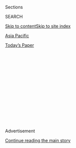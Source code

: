 <div id="app">

<div>

<div>

<div>

<div class="NYTAppHideMasthead css-1q2w90k e1suatyy0">

<div class="section css-ui9rw0 e1suatyy2">

<div class="css-eph4ug er09x8g0">

<div class="css-6n7j50">

</div>

<span class="css-1dv1kvn">Sections</span>

<div class="css-10488qs">

<span class="css-1dv1kvn">SEARCH</span>

</div>

[Skip to content](#site-content)[Skip to site index](#site-index)

</div>

<div id="masthead-section-label" class="css-1wr3we4 eaxe0e00">

[Asia
Pacific](https://www.nytimes.com/section/world/asia)

</div>

<div class="css-10698na e1huz5gh0">

</div>

</div>

<div id="masthead-bar-one" class="section hasLinks css-15hmgas e1csuq9d3">

<div class="css-uqyvli e1csuq9d0">

</div>

<div class="css-1uqjmks e1csuq9d1">

</div>

<div class="css-9e9ivx">

[](https://myaccount.nytimes.com/auth/login?response_type=cookie&client_id=vi)

</div>

<div class="css-1bvtpon e1csuq9d2">

[Today’s
Paper](https://www.nytimes.com/section/todayspaper)

</div>

</div>

</div>

</div>

<div data-aria-hidden="false">

<div id="site-content" data-role="main">

<div>

<div class="css-1aor85t" style="opacity:0.000000001;z-index:-1;visibility:hidden">

<div class="css-1hqnpie">

<div class="css-epjblv">

<span class="css-17xtcya">[Asia
Pacific](/section/world/asia)</span><span class="css-x15j1o">|</span><span class="css-fwqvlz">Uighur
Americans Speak Against China’s Internment Camps. Their Relatives
Disappear.</span>

</div>

<div class="css-k008qs">

<div class="css-1iwv8en">

<span class="css-18z7m18"></span>

<div>

</div>

</div>

<span class="css-1n6z4y">https://nyti.ms/2QY9f2E</span>

<div class="css-1705lsu">

<div class="css-4xjgmj">

<div class="css-4skfbu" data-role="toolbar" data-aria-label="Social Media Share buttons, Save button, and Comments Panel with current comment count" data-testid="share-tools">

  - 
  - 
  - 
  - 
    
    <div class="css-6n7j50">
    
    </div>

  - 

</div>

</div>

</div>

</div>

</div>

</div>

<div id="NYT_TOP_BANNER_REGION" class="css-13pd83m">

</div>

<div id="top-wrapper" class="css-1sy8kpn">

<div id="top-slug" class="css-l9onyx">

Advertisement

</div>

[Continue reading the main
story](#after-top)

<div class="ad top-wrapper" style="text-align:center;height:100%;display:block;min-height:250px">

<div id="top" class="place-ad" data-position="top" data-size-key="top">

</div>

</div>

<div id="after-top">

</div>

</div>

<div id="sponsor-wrapper" class="css-1hyfx7x">

<div id="sponsor-slug" class="css-19vbshk">

Supported by

</div>

[Continue reading the main
story](#after-sponsor)

<div id="sponsor" class="ad sponsor-wrapper" style="text-align:center;height:100%;display:block">

</div>

<div id="after-sponsor">

</div>

</div>

<div class="css-1vkm6nb ehdk2mb0">

# Uighur Americans Speak Against China’s Internment Camps. Their Relatives Disappear.

</div>

<div class="css-79elbk" data-testid="photoviewer-wrapper">

<div class="css-z3e15g" data-testid="photoviewer-wrapper-hidden">

</div>

<div class="css-1a48zt4 ehw59r15" data-testid="photoviewer-children">

![<span class="css-16f3y1r e13ogyst0" data-aria-hidden="true">Rushan
Abbas, a Uighur American whose family members have been detained in
China.</span><span class="css-cnj6d5 e1z0qqy90" itemprop="copyrightHolder"><span class="css-1ly73wi e1tej78p0">Credit...</span><span><span>Tom
Brenner for The New York
Times</span></span></span>](https://static01.nyt.com/images/2018/10/19/us/politics/19dc-china1-print/19dc-china1-articleLarge.jpg?quality=75&auto=webp&disable=upscale)

</div>

</div>

<div class="css-xt80pu e12qa4dv0">

<div class="css-18e8msd">

<div class="css-vp77d3 epjyd6m0">

<div class="css-1baulvz">

By [<span class="css-1baulvz last-byline" itemprop="name">Edward
Wong</span>](https://www.nytimes.com/by/edward-wong)

</div>

</div>

  - Oct. 18,
    2018

  - 
    
    <div class="css-4xjgmj">
    
    <div class="css-d8bdto" data-role="toolbar" data-aria-label="Social Media Share buttons, Save button, and Comments Panel with current comment count" data-testid="share-tools">
    
      - 
      - 
      - 
      - 
        
        <div class="css-6n7j50">
        
        </div>
    
      - 
    
    </div>
    
    </div>

</div>

<div class="css-tk9fsr">

[阅读简体中文版](https://cn.nytimes.com/usa/20181019/uighur-muslims-china-detainment/ "Read in Simplified Chinese")[閱讀繁體中文版](https://cn.nytimes.com/usa/20181019/uighur-muslims-china-detainment/zh-hant/ "Read in Traditional Chinese")

</div>

</div>

<div class="section meteredContent css-1r7ky0e" name="articleBody" itemprop="articleBody">

<div class="css-1fanzo5 StoryBodyCompanionColumn">

<div class="css-53u6y8">

ROSSLYN, Va. — Speaking last month at a Washington think tank, Rushan
Abbas relayed tales of suffering she had heard about China’s repression
of [ethnic Uighur
Muslims](https://www.nytimes.com/2009/07/12/weekinreview/12wong.html) —
including the detention of members of her husband’s family in a
[widespread system of mass internment
camps](https://jamestown.org/program/evidence-for-chinas-political-re-education-campaign-in-xinjiang/).

Within six days, Ms. Abbas’s ailing sister and 64-year-old aunt
disappeared from their homes in northwest China. No family members or
neighbors have heard from them in more than a month.

Ms. Abbas is an American citizen and Virginia resident; her sister has
two daughters, and both live in the United States. They all assume the
women are [being detained in the
camps](https://www.nytimes.com/2018/05/15/opinion/china-re-education-camps.html),
which Western analysts estimate hold up to one million people.

Ms. Abbas said they had fallen victim to [the
persecution](https://www.nytimes.com/2017/07/19/world/asia/dodging-chinese-police-in-kashgar-a-silk-road-oasis-town.html)
against which she had been campaigning — and because of her.

</div>

</div>

<div class="css-1fanzo5 StoryBodyCompanionColumn">

<div class="css-53u6y8">

“I’m exercising my rights under the U.S. Constitution as an American
citizen,” Ms. Abbas, a business consultant, said from her 12th-floor
office in Rosslyn, Va., overlooking the Key Bridge and Potomac River.
“They shouldn’t punish my family members for this.”

“I hope the Chinese ambassador here reads this,” she added, wiping away
tears. “I will not stop. I will be everywhere and speak on this at every
event from now on.”

Ms. Abbas, 50, is among a growing number of Uighur Americans who have
had family members detained by the Chinese police and placed in the
[anti-Islam camp
system](https://www.nytimes.com/2018/10/16/world/asia/china-muslim-camps-xinjiang-uighurs.html)
that is spread [across the northwest region of
Xinjiang](https://supchina.com/2018/08/22/xinjiang-explainer-chinas-reeducation-camps-for-a-million-muslims).
Chinese officials describe the internment as “transformation through
education” and [“vocational
education.”](https://www.nytimes.com/2018/10/16/world/asia/china-muslim-camps-xinjiang-uighurs.html)

The Washington area has the largest population of Uighurs in the United
States, so stories like that of Ms. Abbas are now common here. Chinese
officers aim to silence Uighurs abroad by detaining their family
members.

</div>

</div>

<div class="css-79elbk" data-testid="photoviewer-wrapper">

<div class="css-z3e15g" data-testid="photoviewer-wrapper-hidden">

</div>

<div class="css-1a48zt4 ehw59r15" data-testid="photoviewer-children">

![<span class="css-16f3y1r e13ogyst0" data-aria-hidden="true">A growing
number of Uighur Americans have had family members detained by Chinese
police and placed in the anti-Islam camp system spread across the
northwest region of
Xinjiang.</span><span class="css-cnj6d5 e1z0qqy90" itemprop="copyrightHolder"><span class="css-1ly73wi e1tej78p0">Credit...</span><span>Johannes
Eisele/Agence France-Presse — Getty
Images</span></span>](https://static01.nyt.com/images/2018/10/19/us/politics/19dc-china3-print/merlin_145476297_e71d5de4-078f-4f1f-b891-97231b201be2-articleLarge.jpg?quality=75&auto=webp&disable=upscale)

</div>

</div>

<div class="css-1fanzo5 StoryBodyCompanionColumn">

<div class="css-53u6y8">

But that tactic is backfiring. Although some Uighurs abroad are afraid
to speak out for fear that relatives in Xinjiang will be detained, Ms.
Abbas said, there are ones like her who are more willing to voice their
outrage.

</div>

</div>

<div class="css-1fanzo5 StoryBodyCompanionColumn">

<div class="css-53u6y8">

Those in Washington could sway United States policy toward China, at a
time when officials are debating a much tougher stand [on defending
Uighurs](http://www.chinafile.com/conversation/how-should-world-respond-intensifying-repression-xinjiang).
Some like Ms. Abbas have acquaintances at think tanks, including at the
conservative Hudson Institute, where she spoke on Sept. 5, and in
Congress and the White House. Ms. Abbas has also spoken to staff members
at the Congressional-Executive Commission on China, which is led by
Senator Marco Rubio, Republican of Florida, and Representative
Christopher H. Smith, Republican of New Jersey.

“Harassing the relatives of U.S. citizens is what Chairman Mao used to
call dropping a rock on your own feet,” said [Michael
Pillsbury](https://www.hudson.org/experts/724-michael-pillsbury),
director for Chinese strategy at the Hudson Institute, noting that
repression of Uighurs would also erode relations between China and
Muslim nations.

This month, a daughter of Ms. Abbas’s detained sister wrote to Mr. Rubio
about her mother’s plight. The daughter, an American citizen, lives in
Florida, Mr. Rubio’s home state. The other daughter, a legal permanent
resident, lives in Maryland. Their mother, Gulshan Abbas, 56, has severe
health problems.

Asked for comment about issues facing Uighur Americans, Mr. Rubio said,
“The long arm of the Chinese government’s domestic repression directly
impacts the broader Uighur diaspora community, including in the United
States.”

“This is unacceptable, and it takes tremendous courage for these
individuals to even come forward given the growing number of reports of
Chinese government harassment, intimidation and threats aimed at the
Chinese, Uighur and Tibetan diaspora communities living in the United
States,” Mr. Rubio added.

Mr. Rubio is pushing legislation to compel the United States to take
action on behalf of Uighurs. It says the F.B.I. and other government
agencies “should track and take steps to hold accountable” Chinese
officials who harass or threaten people from China who are American
citizens or living or studying here, including Uighurs.

</div>

</div>

<div class="css-1fanzo5 StoryBodyCompanionColumn">

<div class="css-53u6y8">

Separately, officials at the White House and the State and Treasury
Departments are discussing [imposing economic sanctions on Chinese
officials](https://www.nytimes.com/2018/09/10/world/asia/us-china-sanctions-muslim-camps.html),
under the Global Magnitsky Act, who are involved in repression of
Uighurs.

Secretary of State Mike Pompeo has spoken about the plight of the
Uighurs and the harassment of Uighur Americans. In April, the State
Department’s chief spokeswoman met with Gulchehra Hoja, a Uighur
American journalist for Radio Free Asia who said two dozen of her family
members had been detained in Xinjiang. Ms. Hoja [testified in
July](https://www.youtube.com/watch?v=8awQJ2Xnd1U) at the congressional
commission.

</div>

</div>

<div class="css-79elbk" data-testid="photoviewer-wrapper">

<div class="css-z3e15g" data-testid="photoviewer-wrapper-hidden">

</div>

<div class="css-1a48zt4 ehw59r15" data-testid="photoviewer-children">

<div class="css-1xdhyk6 erfvjey0">

<span class="css-1ly73wi e1tej78p0">Image</span>

<div class="css-zjzyr8">

<div data-testid="lazyimage-container" style="height:257.77777777777777px">

</div>

</div>

</div>

<span class="css-16f3y1r e13ogyst0" data-aria-hidden="true">Ms. Abbas
showed a photo of her family members, including her sister, second from
right, who recently went
missing.</span><span class="css-cnj6d5 e1z0qqy90" itemprop="copyrightHolder"><span class="css-1ly73wi e1tej78p0">Credit...</span><span>Tom
Brenner for The New York Times</span></span>

</div>

</div>

<div class="css-1fanzo5 StoryBodyCompanionColumn">

<div class="css-53u6y8">

In a China policy speech this month, Vice President Mike Pence
[denounced China’s attempts to shape public opinion in the United
States](https://www.whitehouse.gov/briefings-statements/remarks-vice-president-pence-administrations-policy-toward-china/)
through coercion and other means.

[Sophie Richardson](https://www.hrw.org/about/people/sophie-richardson),
China director at Human Rights Watch, said, “Beijing’s harassment now
factors into whether citizens of countries like Australia and the United
States feel safe enough to attend public discussions about Xinjiang at
events ranging from congressional hearings in Washington or think tank
talks in Sydney.”

“Ending abuses in Xinjiang now depends in part on ensuring that these
communities are safe to exercise their rights around the world, and on
governments following Germany’s and Sweden’s lead and committing to not
sending Uighur asylum seekers back to China,” she said.

Ferkat Jawdat, a Uighur and American citizen who lives in Chantilly,
Va., last spoke to his mother in February. She was forced to stay in
Xinjiang when he and his siblings came to the United States in 2011
because the Chinese authorities would not give her a passport. She told
him in February that she feared she was going to be put in a camp; Mr.
Jawdat has not been able to reach her since.

</div>

</div>

<div class="css-1fanzo5 StoryBodyCompanionColumn">

<div class="css-53u6y8">

Representative Barbara Comstock, Republican of Virginia, pressed Mr.
Jawdat’s case in an Oct. 3 letter to China’s ambassador to the United
States, Cui Tiankai. It asked why Mr. Jawdat’s missing mother,
Minaiwaier Tuersun, “has been imprisoned, why the Chinese government
refused to issue her a passport in 2011, and when she will be released.”

There has been no response from the Chinese embassy, Mr. Jawdat said.

The youngest of four children of a prominent biologist and a doctor, Ms.
Abbas grew up in Urumqi, the capital of Xinjiang, and attended a
university there. She has lived in the United States since May 1989,
when she came as a visiting scholar to Washington State University. She
got a master’s degree in plant pathology there and became an American
citizen in 1995.

Ms. Abbas has been active in Uighur issues for decades. She joined Radio
Free Asia in Washington in 1998 as its first Uighur reporter before
moving to California. She worked as an interpreter for the Defense
Department when it [detained 22 Uighurs in Guantánamo
Bay](https://www.nytimes.com/2014/01/01/us/us-frees-last-of-uighur-detainees-from-guantanamo.html),
then [helped with their
relocations](https://www.nytimes.com/2009/06/15/world/americas/15uighur.html)
to other countries. She moved back to Washington in 2009 to be an
advocate for Uighurs.

She said she waited one month before speaking to a journalist about the
simultaneous disappearances of her sister and her aunt, Mayinur Abliz,
in the hopes that officials would release them. Now she sees a dark
future for them unless she speaks out.

She plans to mention them at a talk she is scheduled to give on Friday
at Indiana University.

“China needs to respect international laws,” Ms. Abbas said. “This is so
childish, what they’re doing — taking hostage the family members of
someone who left when she was 21.”

</div>

</div>

</div>

<div>

</div>

<div>

</div>

<div>

</div>

<div>

<div id="bottom-wrapper" class="css-1ede5it">

<div id="bottom-slug" class="css-l9onyx">

Advertisement

</div>

[Continue reading the main
story](#after-bottom)

<div id="bottom" class="ad bottom-wrapper" style="text-align:center;height:100%;display:block;min-height:90px">

</div>

<div id="after-bottom">

</div>

</div>

</div>

</div>

</div>

## Site Index

<div>

</div>

## Site Information Navigation

  - [© <span>2020</span> <span>The New York Times
    Company</span>](https://help.nytimes.com/hc/en-us/articles/115014792127-Copyright-notice)

<!-- end list -->

  - [NYTCo](https://www.nytco.com/)
  - [Contact
    Us](https://help.nytimes.com/hc/en-us/articles/115015385887-Contact-Us)
  - [Work with us](https://www.nytco.com/careers/)
  - [Advertise](https://nytmediakit.com/)
  - [T Brand Studio](http://www.tbrandstudio.com/)
  - [Your Ad
    Choices](https://www.nytimes.com/privacy/cookie-policy#how-do-i-manage-trackers)
  - [Privacy](https://www.nytimes.com/privacy)
  - [Terms of
    Service](https://help.nytimes.com/hc/en-us/articles/115014893428-Terms-of-service)
  - [Terms of
    Sale](https://help.nytimes.com/hc/en-us/articles/115014893968-Terms-of-sale)
  - [Site
    Map](https://spiderbites.nytimes.com)
  - [Help](https://help.nytimes.com/hc/en-us)
  - [Subscriptions](https://www.nytimes.com/subscription?campaignId=37WXW)

</div>

</div>

</div>

</div>
